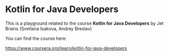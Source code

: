 # Kotlin for Java Developers

This is a playground related to the course **Kotlin for Java Developers** by Jet Brains (Svetlana Isakova, Andrey Breslav)

You can find the course here:

https://www.coursera.org/learn/kotlin-for-java-developers